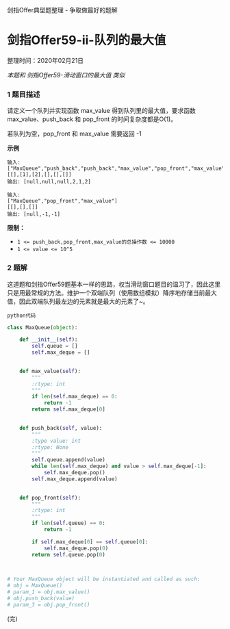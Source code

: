剑指Offer典型题整理 - 争取做最好的题解

# 剑指Offer59-ii-队列的最大值

整理时间：2020年02月21日

*本题和 剑指Offer59-滑动窗口的最大值 类似*



### 1 题目描述

请定义一个队列并实现函数 max_value 得到队列里的最大值，要求函数max_value、push_back 和 pop_front 的时间复杂度都是O(1)。

若队列为空，pop_front 和 max_value 需要返回 -1



**示例**

```
输入: 
["MaxQueue","push_back","push_back","max_value","pop_front","max_value"]
[[],[1],[2],[],[],[]]
输出: [null,null,null,2,1,2]

输入: 
["MaxQueue","pop_front","max_value"]
[[],[],[]]
输出: [null,-1,-1]
```



**限制：**

- `1 <= push_back,pop_front,max_value的总操作数 <= 10000`
- `1 <= value <= 10^5`



### 2 题解

这道题和剑指Offer59题基本一样的思路，权当滑动窗口题目的温习了，因此这里只是用最常规的方法。维护一个双端队列（使用数组模拟）降序地存储当前最大值，因此双端队列最左边的元素就是最大的元素了~。

`python代码`

```python
class MaxQueue(object):

    def __init__(self):
        self.queue = []
        self.max_deque = []
        

    def max_value(self):
        """
        :rtype: int
        """
        if len(self.max_deque) == 0:
            return -1
        return self.max_deque[0]
        

    def push_back(self, value):
        """
        :type value: int
        :rtype: None
        """
        self.queue.append(value)
        while len(self.max_deque) and value > self.max_deque[-1]:
            self.max_deque.pop()
        self.max_deque.append(value)
        

    def pop_front(self):
        """
        :rtype: int
        """
        if len(self.queue) == 0:
            return -1

        if self.max_deque[0] == self.queue[0]:
            self.max_deque.pop(0)
        return self.queue.pop(0)
        


# Your MaxQueue object will be instantiated and called as such:
# obj = MaxQueue()
# param_1 = obj.max_value()
# obj.push_back(value)
# param_3 = obj.pop_front()
```



(完)